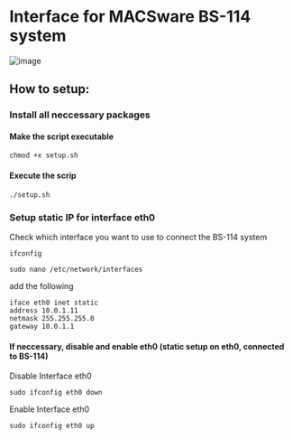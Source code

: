 # Interface for MACSware BS-114 system

![image](https://github.com/Boisti13/MECSware_Interface/assets/76182879/28b5fc84-59cf-4e16-8194-7040abba20cd)


## How to setup:

### Install all neccessary packages
#### Make the script executable
```
chmod +x setup.sh
```
#### Execute the scrip
```
./setup.sh
```
### Setup static IP for interface eth0
Check which interface you want to use to connect the BS-114 system
```
ifconfig
```

```
sudo nano /etc/network/interfaces
```
add the following
```
iface eth0 inet static
address 10.0.1.11
netmask 255.255.255.0
gateway 10.0.1.1
```

#### If neccessary, disable and enable eth0 (static setup on eth0, connected to BS-114)

Disable Interface eth0
```
sudo ifconfig eth0 down
```
Enable Interface eth0
```
sudo ifconfig eth0 up
```
